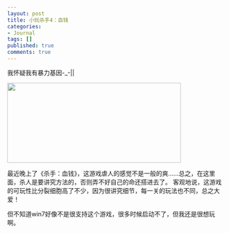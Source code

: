 ```yaml
---
layout: post
title: 小玩杀手4：血钱
categories:
- Journal
tags: []
published: true
comments: true
---
```

<p><p>我怀疑我有暴力基因-_-|| </p><p><span><img src="http://m2.img.libdd.com/farm3/145/51D2444E206CF516AA42D9D9502E0791_400_185.jpg" width="400" height="185" /></span><br /></p><p>最近晚上了《杀手：血钱》，这游戏虐人的感觉不是一般的爽……总之，在这里面，杀人是要讲究方法的，否则弄不好自己的命还搭进去了。 客观地说，这游戏的可玩性比分裂细胞高了不少，因为很讲究细节，每一关的玩法也不同，总之大爱！</p><p>但不知道win7好像不是很支持这个游戏，很多时候启动不了，但我还是很想玩啊。</p></p>

